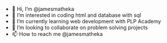 - 👋 Hi, I’m @jamesmatheka
- 👀 I’m interested in coding html and database with sql
- 🌱 I’m currently learning web development with PLP Academy
- 💞️ I’m looking to collaborate on problem solving projects
- 📫 How to reach me @jamesmatheka

<!---
jamesmatheka/jamesmatheka is a ✨ special ✨ repository because its `README.md` (this file) appears on your GitHub profile.
You can click the Preview link to take a look at your changes.
--->
